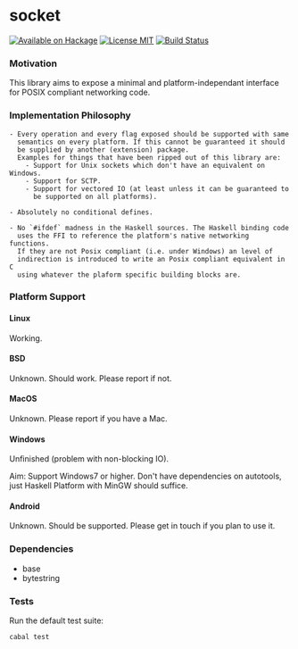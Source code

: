 socket
======

[![Available on Hackage][badge-hackage]][hackage]
[![License MIT][badge-license]][license]
[![Build Status][badge-travis]][travis]

### Motivation

This library aims to expose a minimal and platform-independant interface for
POSIX compliant networking code.

### Implementation Philosophy

    - Every operation and every flag exposed should be supported with same
      semantics on every platform. If this cannot be guaranteed it should
      be supplied by another (extension) package.
      Examples for things that have been ripped out of this library are:
        - Support for Unix sockets which don't have an equivalent on Windows.
        - Support for SCTP.
        - Support for vectored IO (at least unless it can be guaranteed to
          be supported on all platforms).

    - Absolutely no conditional defines.

    - No `#ifdef` madness in the Haskell sources. The Haskell binding code
      uses the FFI to reference the platform's native networking functions.
      If they are not Posix compliant (i.e. under Windows) an level of
      indirection is introduced to write an Posix compliant equivalent in C
      using whatever the plaform specific building blocks are.

### Platform Support

#### Linux

Working.

#### BSD

Unknown. Should work. Please report if not.

#### MacOS

Unknown. Please report if you have a Mac.

#### Windows

Unfinished (problem with non-blocking IO).

Aim: Support Windows7 or higher. Don't have dependencies on autotools, just
Haskell Platform with MinGW should suffice.

#### Android

Unknown. Should be supported. Please get in touch if you plan to use it.

### Dependencies

   - base
   - bytestring

### Tests

Run the default test suite:

```bash
cabal test
```

[badge-travis]: https://img.shields.io/travis/lpeterse/haskell-socket.svg
[travis]: https://travis-ci.org/lpeterse/haskell-socket
[badge-hackage]: https://img.shields.io/hackage/v/socket.svg?dummy
[hackage]: https://hackage.haskell.org/package/socket
[badge-license]: https://img.shields.io/badge/license-MIT-green.svg?dummy
[license]: https://github.com/lpeterse/haskell-socket/blob/master/LICENSE
[issues]: https://github.com/lpeterse/haskell-socket/issues
[Github]: https://github.com/lpeterse/haskell-socket